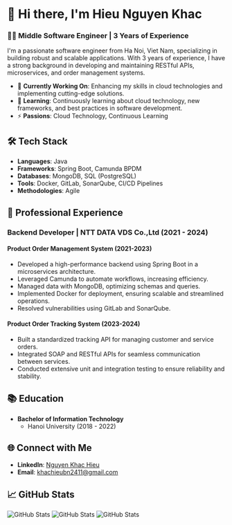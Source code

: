 # 👋 Hi there, I'm Hieu Nguyen Khac

### 👨‍💻 Middle Software Engineer | 3 Years of Experience

I'm a passionate software engineer from Ha Noi, Viet Nam, specializing in building robust and scalable applications. With 3 years of experience, I have a strong background in developing and maintaining RESTful APIs, microservices, and order management systems.

- 🔭 **Currently Working On**: Enhancing my skills in cloud technologies and implementing cutting-edge solutions.
- 🌱 **Learning**: Continuously learning about cloud technology, new frameworks, and best practices in software development.
- ⚡ **Passions**: Cloud Technology, Continuous Learning

## 🛠️ Tech Stack

- **Languages**: Java
- **Frameworks**: Spring Boot, Camunda BPDM
- **Databases**: MongoDB, SQL (PostgreSQL)
- **Tools**: Docker, GitLab, SonarQube, CI/CD Pipelines
- **Methodologies**: Agile

## 💼 Professional Experience

### Backend Developer | NTT DATA VDS Co.,Ltd (2021 - 2024)

#### **Product Order Management System (2021-2023)**
- Developed a high-performance backend using Spring Boot in a microservices architecture.
- Leveraged Camunda to automate workflows, increasing efficiency.
- Managed data with MongoDB, optimizing schemas and queries.
- Implemented Docker for deployment, ensuring scalable and streamlined operations.
- Resolved vulnerabilities using GitLab and SonarQube.

#### **Product Order Tracking System (2023-2024)**
- Built a standardized tracking API for managing customer and service orders.
- Integrated SOAP and RESTful APIs for seamless communication between services.
- Conducted extensive unit and integration testing to ensure reliability and stability.

## 📚 Education

- **Bachelor of Information Technology**
  - Hanoi University (2018 - 2022)

## 🌐 Connect with Me

- **LinkedIn**: [Nguyen Khac Hieu](https://www.linkedin.com/in/nguyen-khac-hieu-7a61bb1b8/)
- **Email**: [khachieubn2411@gmail.com](mailto:khachieubn2411@gmail.com)

## 📈 GitHub Stats
![GitHub Stats](https://github-readme-stats.vercel.app/api?username=pumpkininin&theme=default&show_icons=true&hide_border=true&count_private=true)
![GitHub Stats](https://github-readme-streak-stats.herokuapp.com/?user=pumpkininin&theme=default&hide_border=true)
![GitHub Stats](https://github-readme-stats.vercel.app/api/top-langs/?username=pumpkininin&theme=default&show_icons=true&hide_border=true&layout=compact)
